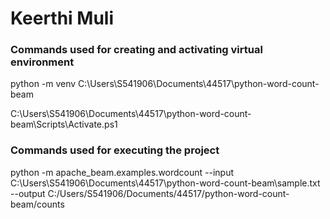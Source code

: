 # Keerthi Muli

### Commands used for creating and activating virtual environment
python -m venv C:\Users\S541906\Documents\44517\python-word-count-beam

C:\Users\S541906\Documents\44517\python-word-count-beam\Scripts\Activate.ps1

### Commands used for executing the project
python -m apache_beam.examples.wordcount --input  C:\Users\S541906\Documents\44517\python-word-count-beam\sample.txt --output C:/Users/S541906/Documents/44517/python-word-count-beam/counts